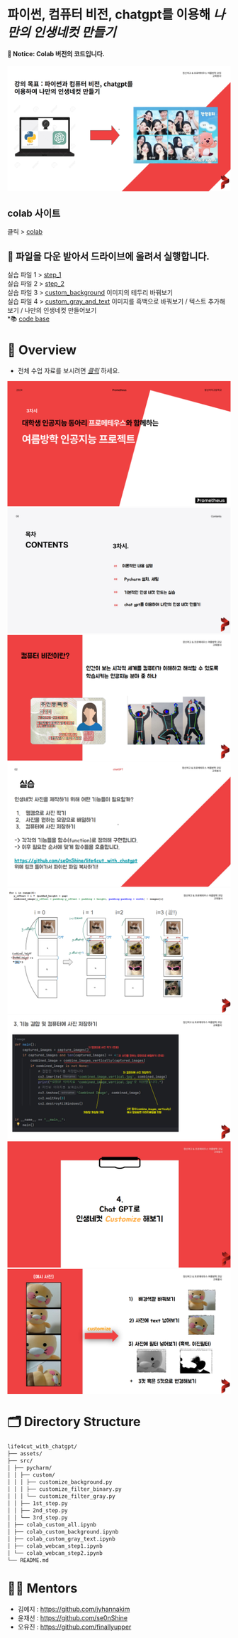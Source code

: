 # 파이썬, 컴퓨터 비전, chatgpt를 이용해 *나만의 인생네컷 만들기*  
#### 📝 Notice: Colab 버전의 코드입니다.
![poster](./assets/preview.png)

## colab 사이트
클릭 > [colab](https://colab.google/)
  
## 📂 파일을 다운 받아서 드라이브에 올려서 실행합니다.
실습 파일 1 > [step_1](./src/colab_webcam_step1.ipynb)  
실습 파일 2 > [step_2](./src/colab_webcam_step2.ipynb)  
실습 파일 3 > [custom_background](./src/colab_custom_background.ipynb) 이미지의 테두리 바꿔보기  
실습 파일 4 > [custom_gray_and_text](./src/colab_custom_all.ipynb)  이미지를 흑백으로 바꿔보기 / 텍스트 추가해보기 / 나만의 인생네컷 만들어보기  
*📚 [code base](https://colab.research.google.com/drive/1QnC7lV7oVFk5OZCm75fqbLAfD9qBy9bw) 
    
# 🌟 Overview
- 전체 수업 자료를 보시려면 *[클릭](./assets/정신여고_3차시.pdf)* 하세요.
  
![poster](./assets/poster.png)
![content](./assets/content.png)
![step1](./assets/step1-content.png)
![step3-preview](./assets/step3-preview.png)
![step3-compose4](./assets/step3-compose4.png)
![step3-code](./assets/step3-code.png)
![step4](./assets/step4.png)
![step4-preview](./assets/step4-preview.png)



# 🗂️ Directory Structure
```
life4cut_with_chatgpt/
├── assets/
├── src/
│ ├── pycharm/
│ │ ├── custom/
│ │ │ ├── customize_background.py
│ │ │ ├── customize_filter_binary.py
│ │ │ └── customize_filter_gray.py
│ │ ├── 1st_step.py
│ │ ├── 2nd_step.py
│ │ └── 3rd_step.py
│ ├── colab_custom_all.ipynb
│ ├── colab_custom_background.ipynb
│ ├── colab_custom_gray_text.ipynb
│ ├── colab_webcam_step1.ipynb
│ └── colab_webcam_step2.ipynb
└── README.md
```

# 👩‍🏫 Mentors
- 김예지 : https://github.com/jyhannakim
- 윤재선 : https://github.com/se0nShine
- 오유진 : https://github.com/finallyupper
